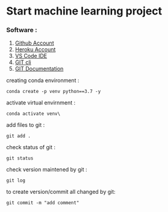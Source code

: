 # Start machine learning project

### Software :

1. [Github Account](https://github.com)
2. [Heroku Account](https://dashboard.heroku.com/login)
3. [VS Code IDE](https://code.visualstudio.com/download)
4. [GIT cli](https://git-scm.com/downloads)
5. [GIT Documentation](https://git-scm.com/docs/gittutorial)

creating conda environment :
```
conda create -p venv python==3.7 -y
```

activate virtual envirnment :
```
conda activate venv\
```
add files to git :
```
git add .
```
check status of git :
```
git status
```
check version maintened by git :
```
git log
```

to create version/commit all changed by git:
```
git commit -m "add comment"
```